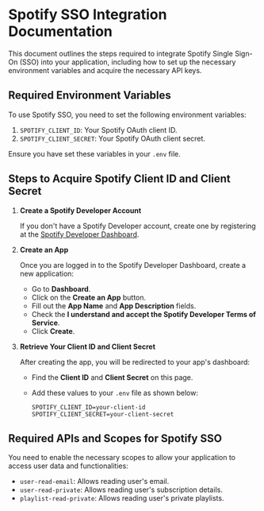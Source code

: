 # Spotify SSO Integration Documentation

This document outlines the steps required to integrate Spotify Single Sign-On (SSO) into your application, including how to set up the necessary environment variables and acquire the necessary API keys.

## Required Environment Variables

To use Spotify SSO, you need to set the following environment variables:

1. `SPOTIFY_CLIENT_ID`: Your Spotify OAuth client ID.
2. `SPOTIFY_CLIENT_SECRET`: Your Spotify OAuth client secret.

Ensure you have set these variables in your `.env` file.

## Steps to Acquire Spotify Client ID and Client Secret

1. **Create a Spotify Developer Account**

   If you don't have a Spotify Developer account, create one by registering at the [Spotify Developer Dashboard](https://developer.spotify.com/dashboard).

2. **Create an App**

   Once you are logged in to the Spotify Developer Dashboard, create a new application:
   - Go to **Dashboard**.
   - Click on the **Create an App** button.
   - Fill out the **App Name** and **App Description** fields.
   - Check the **I understand and accept the Spotify Developer Terms of Service**.
   - Click **Create**.

3. **Retrieve Your Client ID and Client Secret**

   After creating the app, you will be redirected to your app's dashboard:
   - Find the **Client ID** and **Client Secret** on this page.
   - Add these values to your `.env` file as shown below:

     ```env
     SPOTIFY_CLIENT_ID=your-client-id
     SPOTIFY_CLIENT_SECRET=your-client-secret
     ```

## Required APIs and Scopes for Spotify SSO

You need to enable the necessary scopes to allow your application to access user data and functionalities:

- `user-read-email`: Allows reading user's email.
- `user-read-private`: Allows reading user's subscription details.
- `playlist-read-private`: Allows reading user's private playlists.
